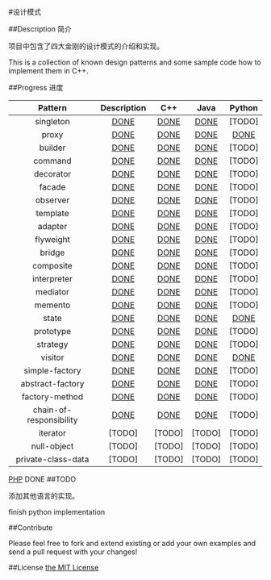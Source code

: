 #设计模式

##Description 简介

项目中包含了四大金刚的设计模式的介绍和实现。

This is a collection of known design patterns and some sample code how to implement them in C++. 

##Progress 进度

Pattern | Description | C++ | Java | Python
:--------:|:-------------:|:-----:|:------:|:-------:
singleton | [DONE](./src/singleton/singleton.md) | [DONE](./src/singleton/cpp) | [DONE](./src/singleton/java) | [TODO]
proxy | [DONE](./src/proxy/proxy.md) | [DONE](./src/proxy/cpp) | [DONE](./src/proxy/java) | [DONE](./src/proxy/python)
builder | [DONE](./src/builder/builder.md) | [DONE](./src/builder/cpp) | [DONE](./src/builder/java) | [TODO]
command | [DONE](./src/command/command.md) | [DONE](./src/command/cpp) | [DONE](./src/command/java) | [TODO]
decorator | [DONE](./src/decorator/decorator.md) | [DONE](./src/decorator/cpp) | [DONE](./src/decorator/java) | [TODO]
facade | [DONE](./src/facade/facade.md) | [DONE](./src/facade/cpp) | [DONE](./src/facade/java) | [TODO]
observer | [DONE](./src/observer/observer.md) | [DONE](./src/observer/cpp) | [DONE](./src/observer/java) | [TODO]
template | [DONE](./src/template/template.md) | [DONE](./src/template/cpp) | [DONE](./src/template/java) | [TODO]
adapter | [DONE](./src/adapter/adapter.md) | [DONE](./src/adapter/cpp) | [DONE](./src/adapter/java) | [TODO]
flyweight | [DONE](./src/flyweight/flyweight.md) | [DONE](./src/flyweight/cpp) | [DONE](./src/flyweight/java) | [TODO]
bridge | [DONE](./src/bridge/bridge.md) | [DONE](./src/bridge/cpp) | [DONE](./src/bridge/java) | [TODO]
composite | [DONE](./src/composite/composite.md) | [DONE](./src/composite/cpp) | [DONE](./src/composite/java) | [TODO]
interpreter | [DONE](./src/interpreter/interpreter.md) | [DONE](./src/interpreter/cpp) | [DONE](./src/interpreter/java) | [TODO]
mediator | [DONE](./src/mediator/mediator.md) | [DONE](./src/mediator/cpp) | [DONE](./src/mediator/java) | [TODO]
memento	| [DONE](./src/memento/memento.md) | [DONE](./src/memento/cpp) | [DONE](./src/memento/java) | [TODO]
state |	[DONE](./src/state/state.md) | [DONE](./src/state/cpp) | [DONE](./src/state/java) | [DONE](./src/state/python)
prototype | [DONE](./src/prototype/prototype.md) | [DONE](./src/prototype/cpp) | [DONE](./src/prototype/java) | [TODO]
strategy | [DONE](./src/strategy/strategy.md) | [DONE](./src/strategy/cpp) | [DONE](./src/strategy/java) | [TODO]
visitor | [DONE](./src/visitor/visitor.md) | [DONE](./src/visitor/cpp) | [DONE](./src/visitor/java) | [DONE](./src/visitor/python)
simple-factory | [DONE](./src/simple-factory/simple-factory.md) | [DONE](./src/simple-factory/cpp) | [DONE](./src/simple-factory/java) | [TODO]
abstract-factory | [DONE](./src/abstract-factory/abstract-factory.md) | [DONE](./src/abstract-factory/cpp) | [DONE](./src/abstract-factory/java) | [TODO]
factory-method | [DONE](./src/factory-method/factory-method.md) | [DONE](./src/factory-method/cpp) | [DONE](./src/factory-method/java) | [TODO]
chain-of-responsibility | [DONE](./src/chain-of-responsibility/chain-of-responsibility.md) | [DONE](./src/chain-of-responsibility/cpp) | [DONE](./src/chain-of-responsibility/java) | [TODO]
iterator | [TODO] | [TODO] | [TODO] | [TODO]
null-object | [TODO] | [TODO] | [TODO] | [TODO]
private-class-data | [TODO] | [TODO] | [TODO] | [TODO]

[PHP](https://github.com/domnikl/DesignPatternsPHP) DONE
##TODO

添加其他语言的实现。

finish python implementation

##Contribute

Please feel free to fork and extend existing or add your own examples and send a pull request with your changes!

##License
[the MIT License](./LICENSE)
